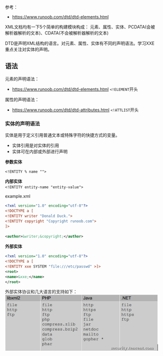 参考：
- https://www.runoob.com/dtd/dtd-elements.html

XML文档均有一下5个简单的构建模块构成：
元素、属性、实体、PCDATA(会被解析器解析的文本)、CDATA(不会被解析器解析的文本)

DTD是声明XML结构的语言。对元素、属性、实体有不同的声明语法。学习XXE重点关注对实体的声明。

## 语法

元素的声明语法：
- https://www.runoob.com/dtd/dtd-elements.html
`<!ELEMENT`开头

属性的声明语法：
- https://www.runoob.com/dtd/dtd-attributes.html
`<!ATTLIST`开头

### 实体的声明语法

实体是用于定义引用普通文本或特殊字符的快捷方式的变量。
- 实体引用是对实体的引用
- 实体可在内部或外部进行声明

**参数实体**  
```
<!ENTITY % name "">
```

**内部实体**  
`<!ENTITY entity-name "entity-value">`

example.xml  
```xml
<?xml version="1.0" encoding="utf-8"?> 
<!DOCTYPE a [
<!ENTITY writer "Donald Duck.">
<!ENTITY copyright "Copyright runoob.com">
]>

<author>&writer;&copyright;</author>
```

**外部实体**  
```xml
<?xml version="1.0" encoding="utf-8"?> 
<!DOCTYPE a [
<!ENTITY xxe SYSTEM "file:///etc/passwd" >]>
<root>
<name>&xxe;</name>
</root>
```

外部实体协议和几大语言的支持如下：
![](/images/DTD外部实体协议.png)